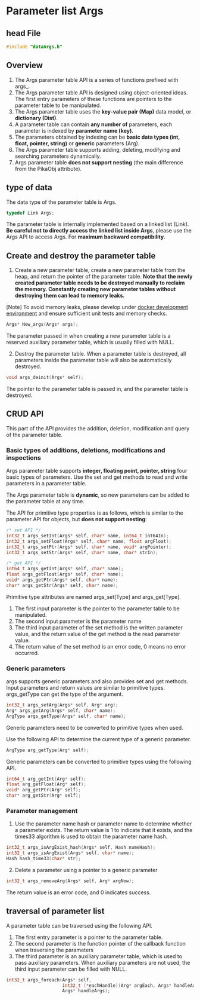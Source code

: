 # Parameter list Args
## head File
````c
#include "dataArgs.h"
````
## Overview

1. The Args parameter table API is a series of functions prefixed with args_.
1. The Args parameter table API is designed using object-oriented ideas. The first entry parameters of these functions are pointers to the parameter table to be manipulated.
1. The Args parameter table uses the **key-value pair (Map)** data model, or **dictionary (Dist)**.
1. A parameter table can contain **any number of** parameters, each parameter is indexed by **parameter name (key)**.
1. The parameters obtained by indexing can be **basic data types (int, float, pointer, string)** or **generic** parameters (Arg).
1. The Args parameter table supports adding, deleting, modifying and searching parameters dynamically.
1. Args parameter table **does not support nesting** (the main difference from the PikaObj attribute).
## type of data
The data type of the parameter table is Args.
````c
typedef Link Args;
````
The parameter table is internally implemented based on a linked list (Link).
**Be careful not to directly access the linked list inside Args**, please use the Args API to access Args. For **maximum backward compatibility**.
​

## Create and destroy the parameter table

1. Create a new parameter table, create a new parameter table from the heap, and return the pointer of the parameter table. **Note that the newly created parameter table needs to be destroyed manually to reclaim the memory. Constantly creating new parameter tables without destroying them can lead to memory leaks.**

[Note] To avoid memory leaks, please develop under [docker development environment](https://pikadoc.readthedocs.io/en/latest/get-start_linux.html) and ensure sufficient unit tests and memory checks.


````c
Args* New_args(Args* args);
````
The parameter passed in when creating a new parameter table is a reserved auxiliary parameter table, which is usually filled with NULL.
​


2. Destroy the parameter table. When a parameter table is destroyed, all parameters inside the parameter table will also be automatically destroyed.
````c
void args_deinit(Args* self);
````
The pointer to the parameter table is passed in, and the parameter table is destroyed.
## CRUD API
This part of the API provides the addition, deletion, modification and query of the parameter table.
### Basic types of additions, deletions, modifications and inspections
Args parameter table supports **integer, floating point, pointer, string** four basic types of parameters. Use the set and get methods to read and write parameters in a parameter table.
​

The Args parameter table is **dynamic**, so new parameters can be added to the parameter table at any time.
​

The API for primitive type properties is as follows, which is similar to the parameter API for objects, but **does not support nesting**:
````c
/* set API */
int32_t args_setInt(Args* self, char* name, int64_t int64In);
int32_t args_setFloat(Args* self, char* name, float argFloat);
int32_t args_setPtr(Args* self, char* name, void* argPointer);
int32_t args_setStr(Args* self, char* name, char* strIn);

/* get API */
int64_t args_getInt(Args* self, char* name);
float args_getFloat(Args* self, char* name);
void* args_getPtr(Args* self, char* name);
char* args_getStr(Args* self, char* name);
````
Primitive type attributes are named args_set[Type] and args_get[Type].
​


1. The first input parameter is the pointer to the parameter table to be manipulated.
1. The second input parameter is the parameter name
1. The third input parameter of the set method is the written parameter value, and the return value of the get method is the read parameter value.
1. The return value of the set method is an error code, 0 means no error occurred.
### Generic parameters
args supports generic parameters and also provides set and get methods. Input parameters and return values ​​are similar to primitive types.
args_getType can get the type of the argument.
````c
int32_t args_setArg(Args* self, Arg* arg);
Arg* args_getArg(Args* self, char* name);
ArgType args_getType(Args* self, char* name);
````
Generic parameters need to be converted to primitive types when used.
​

Use the following API to determine the current type of a generic parameter.
````c
ArgType arg_getType(Arg* self);
````
Generic parameters can be converted to primitive types using the following API.
````c
int64_t arg_getInt(Arg* self);
float arg_getFloat(Arg* self);
void* arg_getPtr(Arg* self);
char* arg_getStr(Arg* self);
````
### Parameter management

1. Use the parameter name hash or parameter name to determine whether a parameter exists. The return value is 1 to indicate that it exists, and the times33 algorithm is used to obtain the parameter name hash.
````c
int32_t args_isArgExist_hash(Args* self, Hash nameHash);
int32_t args_isArgExist(Args* self, char* name);
Hash hash_time33(char* str);
````

2. Delete a parameter using a pointer to a generic parameter
````c
int32_t args_removeArg(Args* self, Arg* argNow);
````
The return value is an error code, and 0 indicates success.
## traversal of parameter list
A parameter table can be traversed using the following API.

1. The first entry parameter is a pointer to the parameter table.
1. The second parameter is the function pointer of the callback function when traversing the parameters
1. The third parameter is an auxiliary parameter table, which is used to pass auxiliary parameters. When auxiliary parameters are not used, the third input parameter can be filled with NULL.
````c
int32_t args_foreach(Args* self,
                     int32_t (*eachHandle)(Arg* argEach, Args* handleArgs),
                     Args* handleArgs);
````